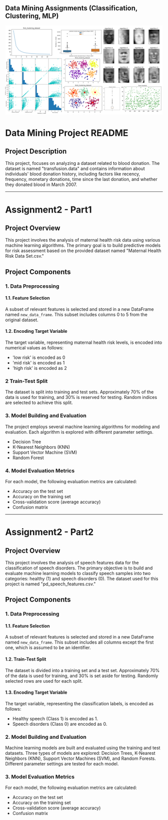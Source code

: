 ##  Data Mining Assignments (Classification, Clustering, MLP)

![](pic.png)

# Data Mining Project README

## Project Description
This project, focuses on analyzing a dataset related to blood donation. The dataset is named "transfusion.data" and contains information about individuals' blood donation history, including factors like recency, frequency, monetary donations, time since the last donation, and whether they donated blood in March 2007. 

---
# Assignment2 - Part1
## Project Overview
This project involves the analysis of maternal health risk data using various machine learning algorithms. The primary goal is to build predictive models for risk assessment based on the provided dataset named "Maternal Health Risk Data Set.csv."

## Project Components

### 1. Data Preprocessing
#### 1.1. Feature Selection
A subset of relevant features is selected and stored in a new DataFrame named `new_data_frame`. This subset includes columns 0 to 5 from the original dataset.

#### 1.2. Encoding Target Variable
The target variable, representing maternal health risk levels, is encoded into numerical values as follows:
- 'low risk' is encoded as 0
- 'mid risk' is encoded as 1
- 'high risk' is encoded as 2

### 2 Train-Test Split
The dataset is split into training and test sets. Approximately 70% of the data is used for training, and 30% is reserved for testing. Random indices are selected to achieve this split.

### 3. Model Building and Evaluation
The project employs several machine learning algorithms for modeling and evaluation. Each algorithm is explored with different parameter settings.
- Decision Tree
- K-Nearest Neighbors (KNN)
- Support Vector Machine (SVM)
- Random Forest
  
### 4. Model Evaluation Metrics
For each model, the following evaluation metrics are calculated:
- Accuracy on the test set
- Accuracy on the training set
- Cross-validation score (average accuracy)
- Confusion matrix
---
# Assignment2 - Part2

## Project Overview
This project involves the analysis of speech features data for the classification of speech disorders. The primary objective is to build and evaluate machine learning models to classify speech samples into two categories: healthy (1) and speech disorders (0). The dataset used for this project is named "pd_speech_features.csv." 

## Project Components

### 1. Data Preprocessing
#### 1.1. Feature Selection
A subset of relevant features is selected and stored in a new DataFrame named `new_data_frame`. This subset includes all columns except the first one, which is assumed to be an identifier.

#### 1.2. Train-Test Split
The dataset is divided into a training set and a test set. Approximately 70% of the data is used for training, and 30% is set aside for testing. Randomly selected rows are used for each split.

#### 1.3. Encoding Target Variable
The target variable, representing the classification labels, is encoded as follows:
- Healthy speech (Class 1) is encoded as 1.
- Speech disorders (Class 0) are encoded as 0.

### 2. Model Building and Evaluation
Machine learning models are built and evaluated using the training and test datasets. Three types of models are explored: Decision Trees, K-Nearest Neighbors (KNN), Support Vector Machines (SVM), and Random Forests. Different parameter settings are tested for each model.

### 3. Model Evaluation Metrics
For each model, the following evaluation metrics are calculated:
- Accuracy on the test set
- Accuracy on the training set
- Cross-validation score (average accuracy)
- Confusion matrix



